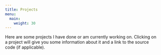 ```yaml
---
title: Projects
menu:
  main:
    weight: 30
---
```


Here are some projects I have done or am currently working on. Clicking on a project will give you some information about it and a link to the source code (if applicable).
